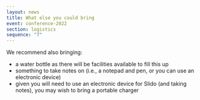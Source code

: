 ```yaml
---
layout: news
title: What else you could bring
event: conference-2022
section: logistics
sequence: "7"
---
```

We recommend also bringing: 

* a water bottle as there will be facilities available to fill this up
* something to take notes on (i.e., a notepad and pen, or you can use an electronic device)
* given you will need to use an electronic device for Slido (and taking notes), you may wish to bring a portable charger